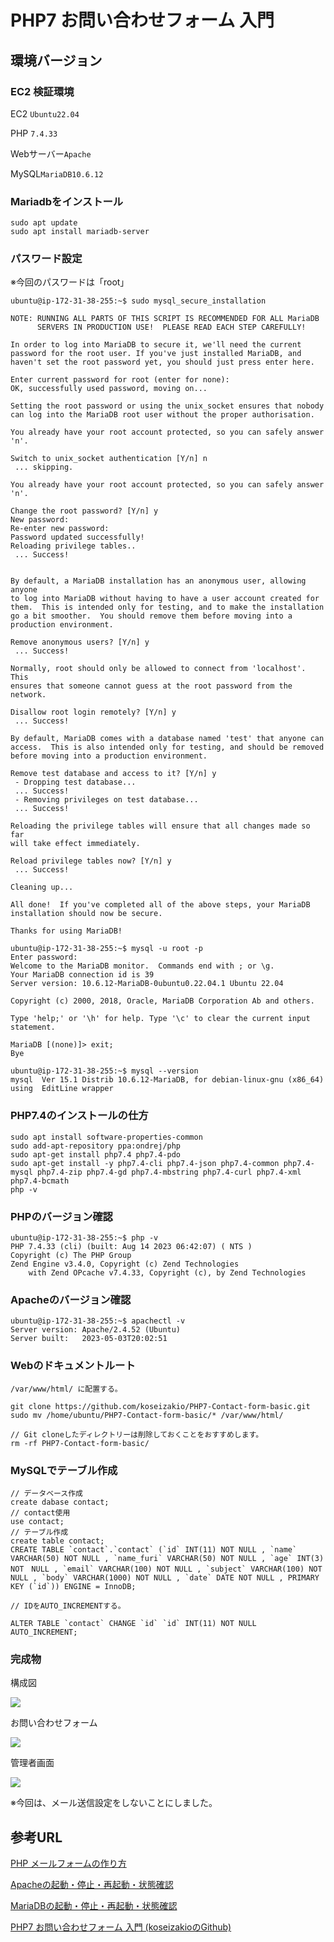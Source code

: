 # PHP7 お問い合わせフォーム 入門

## 環境バージョン

### EC2 検証環境

EC2 ```Ubuntu22.04```

PHP ```7.4.33```

Webサーバー```Apache```

MySQL```MariaDB10.6.12```

### Mariadbをインストール

```
sudo apt update
sudo apt install mariadb-server
```

### パスワード設定
※今回のパスワードは「root」

```
ubuntu@ip-172-31-38-255:~$ sudo mysql_secure_installation

NOTE: RUNNING ALL PARTS OF THIS SCRIPT IS RECOMMENDED FOR ALL MariaDB
      SERVERS IN PRODUCTION USE!  PLEASE READ EACH STEP CAREFULLY!

In order to log into MariaDB to secure it, we'll need the current
password for the root user. If you've just installed MariaDB, and
haven't set the root password yet, you should just press enter here.

Enter current password for root (enter for none): 
OK, successfully used password, moving on...

Setting the root password or using the unix_socket ensures that nobody
can log into the MariaDB root user without the proper authorisation.

You already have your root account protected, so you can safely answer 'n'.

Switch to unix_socket authentication [Y/n] n
 ... skipping.

You already have your root account protected, so you can safely answer 'n'.

Change the root password? [Y/n] y
New password: 
Re-enter new password: 
Password updated successfully!
Reloading privilege tables..
 ... Success!


By default, a MariaDB installation has an anonymous user, allowing anyone
to log into MariaDB without having to have a user account created for
them.  This is intended only for testing, and to make the installation
go a bit smoother.  You should remove them before moving into a
production environment.

Remove anonymous users? [Y/n] y
 ... Success!

Normally, root should only be allowed to connect from 'localhost'.  This
ensures that someone cannot guess at the root password from the network.

Disallow root login remotely? [Y/n] y
 ... Success!

By default, MariaDB comes with a database named 'test' that anyone can
access.  This is also intended only for testing, and should be removed
before moving into a production environment.

Remove test database and access to it? [Y/n] y
 - Dropping test database...
 ... Success!
 - Removing privileges on test database...
 ... Success!

Reloading the privilege tables will ensure that all changes made so far
will take effect immediately.

Reload privilege tables now? [Y/n] y
 ... Success!

Cleaning up...

All done!  If you've completed all of the above steps, your MariaDB
installation should now be secure.

Thanks for using MariaDB!

ubuntu@ip-172-31-38-255:~$ mysql -u root -p
Enter password: 
Welcome to the MariaDB monitor.  Commands end with ; or \g.
Your MariaDB connection id is 39
Server version: 10.6.12-MariaDB-0ubuntu0.22.04.1 Ubuntu 22.04

Copyright (c) 2000, 2018, Oracle, MariaDB Corporation Ab and others.

Type 'help;' or '\h' for help. Type '\c' to clear the current input statement.

MariaDB [(none)]> exit;
Bye

ubuntu@ip-172-31-38-255:~$ mysql --version
mysql  Ver 15.1 Distrib 10.6.12-MariaDB, for debian-linux-gnu (x86_64) using  EditLine wrapper
```

### PHP7.4のインストールの仕方

```
sudo apt install software-properties-common
sudo add-apt-repository ppa:ondrej/php
sudo apt-get install php7.4 php7.4-pdo
sudo apt-get install -y php7.4-cli php7.4-json php7.4-common php7.4-mysql php7.4-zip php7.4-gd php7.4-mbstring php7.4-curl php7.4-xml php7.4-bcmath
php -v
```

### PHPのバージョン確認

```
ubuntu@ip-172-31-38-255:~$ php -v
PHP 7.4.33 (cli) (built: Aug 14 2023 06:42:07) ( NTS )
Copyright (c) The PHP Group
Zend Engine v3.4.0, Copyright (c) Zend Technologies
    with Zend OPcache v7.4.33, Copyright (c), by Zend Technologies
```

### Apacheのバージョン確認

```
ubuntu@ip-172-31-38-255:~$ apachectl -v
Server version: Apache/2.4.52 (Ubuntu)
Server built:   2023-05-03T20:02:51
```

### Webのドキュメントルート

```/var/www/html/ に配置する。```

```
git clone https://github.com/koseizakio/PHP7-Contact-form-basic.git
sudo mv /home/ubuntu/PHP7-Contact-form-basic/* /var/www/html/

// Git cloneしたディレクトリーは削除しておくことをおすすめします。
rm -rf PHP7-Contact-form-basic/
```

### MySQLでテーブル作成

```
// データベース作成
create dabase contact;
// contact使用
use contact;
// テーブル作成
create table contact;
CREATE TABLE `contact`.`contact` (`id` INT(11) NOT NULL , `name` VARCHAR(50) NOT NULL , `name_furi` VARCHAR(50) NOT NULL , `age` INT(3) NOT　NULL , `email` VARCHAR(100) NOT NULL , `subject` VARCHAR(100) NOT NULL , `body` VARCHAR(1000) NOT NULL , `date` DATE NOT NULL , PRIMARY KEY (`id`)) ENGINE = InnoDB;

// IDをAUTO_INCREMENTする。

ALTER TABLE `contact` CHANGE `id` `id` INT(11) NOT NULL AUTO_INCREMENT;
```

### 完成物

構成図

![](https://koseizakio.link/wp-content/uploads/2023/08/diagram-1024x613.png)

お問い合わせフォーム

![](https://koseizakio.link/wp-content/uploads/2023/08/%E3%82%B9%E3%82%AF%E3%83%AA%E3%83%BC%E3%83%B3%E3%82%B7%E3%83%A7%E3%83%83%E3%83%88-2023-08-30-10.35.12.png)

管理者画面

![](https://koseizakio.link/wp-content/uploads/2023/08/%E3%82%B9%E3%82%AF%E3%83%AA%E3%83%BC%E3%83%B3%E3%82%B7%E3%83%A7%E3%83%83%E3%83%88-2023-08-30-11.04.42-1024x336.png)

※今回は、メール送信設定をしないことにしました。

## 参考URL

[PHP メールフォームの作り方](https://www.webdesignleaves.com/pr/php/php_contact_form_01.php)

[Apacheの起動・停止・再起動・状態確認](https://ubuntu.perlzemi.com/blog/20200519084454.html)

[MariaDBの起動・停止・再起動・状態確認](https://ubuntu.perlzemi.com/blog/20200417174004.html)

[PHP7 お問い合わせフォーム 入門 (koseizakioのGithub)](https://github.com/koseizakio/PHP7-Contact-form-basic)